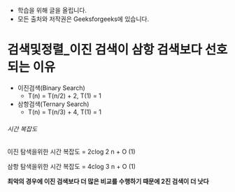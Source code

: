 - 학습을 위해 글을 올립니다.
- 모든 출처와 저작권은 Geeksforgeeks에 있습니다.

[^출처]: https://www.geeksforgeeks.org/



# 검색및정렬_이진 검색이 삼항 검색보다 선호되는 이유

- 이진검색(Binary Search)
  - T(n) = T(n/2) + 2, T(1) = 1
- 삼항검색(Ternary Search)
  - T(n) = T(n/3) + 4, T(1) = 1

###### 시간 복잡도

이진 탐색을위한 시간 복잡도 = 2clog 2 n + O (1) 

삼항 탐색을위한 시간 복잡도 = 4clog 3 n + O (1)

**최악의 경우에 이진 검색보다 더 많은 비교를 수행하기 때문에 2진 검색이 더 낫다**